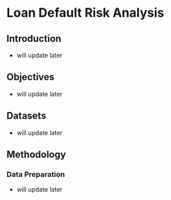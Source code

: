 # Loan Default Risk Analysis

## Introduction
- will update later

## Objectives
- will update later

## Datasets
- will update later

[//]: # (- **Loan Data** &#40;Kaggle Lending Club dataset or equivalent&#41;)
[//]: # (    - Columns: `Loan_ID`, `Loan_Amount`, `Annual_Income`, `Employment_Length`, `Credit_Score`, `Loan_Purpose`, `Loan_Term`, `Loan_Status`  )

## Methodology

### Data Preparation

- will update later

[//]: # (- Handle missing values &#40;e.g., income, credit score&#41;.  )
[//]: # (- Standardize categorical variables &#40;Loan_Purpose, Employment_Length&#41;.  )
[//]: # (- C)
